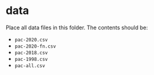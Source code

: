 # data

Place all data files in this folder. The contents should be:

- `pac-2020.csv`
- `pac-2020-fn.csv`
- `pac-2018.csv`
- `pac-1998.csv`
- `pac-all.csv`